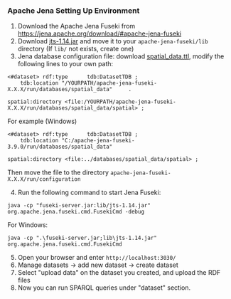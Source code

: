 ### Apache Jena Setting Up Environment

1. Download the Apache Jena Fuseki from https://jena.apache.org/download/#apache-jena-fuseki
2. Download [jts-1.14.jar](https://github.com/usc-isi-i2/linked-maps/blob/master/rdf_pipeline/jts-1.14.jar) and move it to your `apache-jena-fuseki/lib` directory (If `lib/` not exists, create one)
3. Jena database configuration file: download [spatial_data.ttl](https://github.com/usc-isi-i2/linked-maps/blob/master/rdf_pipeline/spatial_data.ttl), modify the following lines to your own path:
```
<#dataset> rdf:type      tdb:DatasetTDB ;
    tdb:location "/YOURPATH/apache-jena-fuseki-X.X.X/run/databases/spatial_data"     .
    
spatial:directory <file:/YOURPATH/apache-jena-fuseki-X.X.X/run/databases/spatial_data/spatial> ;
```

For example (Windows)
```
<#dataset> rdf:type      tdb:DatasetTDB ;
    tdb:location "C:/apache-jena-fuseki-3.9.0/run/databases/spatial_data"  
    
spatial:directory <file:../databases/spatial_data/spatial> ;
```

Then move the file to the directory `apache-jena-fuseki-X.X.X/run/configuration`

4. Run the following command to start Jena Fuseki:
```
java -cp "fuseki-server.jar:lib/jts-1.14.jar" org.apache.jena.fuseki.cmd.FusekiCmd -debug
```
For Windows:
```
java -cp ".\fuseki-server.jar;lib\jts-1.14.jar" org.apache.jena.fuseki.cmd.FusekiCmd
```
5. Open your browser and enter `http://localhost:3030/`
6. Manage datasets -> add new dataset -> create dataset
7. Select "upload data" on the dataset you created, and upload the RDF files
8. Now you can run SPARQL queries under "dataset" section.
